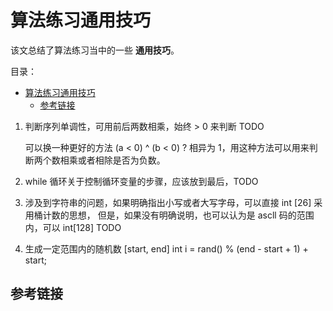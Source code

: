 # 算法练习通用技巧

该文总结了算法练习当中的一些 **通用技巧**。

目录：

- [算法练习通用技巧](#算法练习通用技巧)
  - [参考链接](#参考链接)

1. 判断序列单调性，可用前后两数相乘，始终 > 0 来判断 TODO

   可以换一种更好的方法 (a < 0) ^ (b < 0) ? 相异为 1，用这种方法可以用来判断两个数相乘或者相除是否为负数。

2. while 循环关于控制循环变量的步骤，应该放到最后，TODO

3. 涉及到字符串的问题，如果明确指出小写或者大写字母，可以直接 int [26] 采用桶计数的思想，
   但是，如果没有明确说明，也可以认为是 ascll 码的范围内，可以 int[128] TODO

4. 生成一定范围内的随机数 [start, end] int i = rand() % (end - start + 1) + start;

## 参考链接
